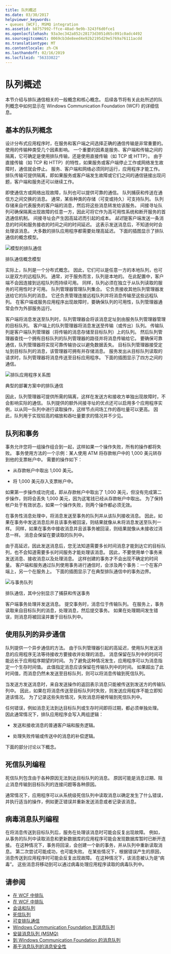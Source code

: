 ```yaml
---
title: 队列概述
ms.date: 03/30/2017
helpviewer_keywords:
- queues [WCF], MSMQ integration
ms.assetid: b8757992-ffce-40ad-9e9b-3243f6d0fce1
ms.openlocfilehash: 93a3ec342a852c28173d3051d65c091c0adc4492
ms.sourcegitcommit: 0069cb3de8eed4e92b2195d29e5769a76111acdd
ms.translationtype: MT
ms.contentlocale: zh-CN
ms.lasthandoff: 02/16/2019
ms.locfileid: "56333022"
---
```

# <a name="queues-overview"></a>队列概述
本节介绍与排队通信相关的一般概念和核心概念。 后续各节将有关此处所述的队列概念中如何显示在 Windows Communication Foundation (WCF) 的详细信息。  
  
## <a name="basic-queuing-concepts"></a>基本的队列概念  
 设计分布式应用程序时，在服务和客户端之间选择正确的通信传输是非常重要的。 使用的传输种类受几个因素影响。 一个重要的因素是服务、客户端和传输之间的隔离，它可确定是使用排队传输，还是使用直接传输（如 TCP 或 HTTP）。 由于直接传输（如 TCP 和 HTTP）的特性，如果服务或客户端停止工作或网络发生故障时，通信就会停止。 服务、客户端和网络必须同时运行，应用程序才能工作。 排队传输可提供隔离，即如果服务或客户端发生故障或它们之间的通信链接出现问题，客户端和服务还可以继续工作。  
  
 即使通信方或网络出现故障，队列也可以提供可靠的通信。 队列捕获和传送在通信方之间交换的消息。 通常，某些种类的存储（可变或持久）可支持队列。 队列存储来自代表服务的客户端的消息，然后将这些消息转发给该服务。 间接寻址队列可确保隔离出现故障的任意一方，因此可将它作为高可用性系统和断开服务的首选通信机制。 间接寻址会产生因高延迟而引起的成本。 *延迟*是客户端发送一条消息的时间和服务接收的时间之间的时间延迟。 这表示发送消息后，不知道何时会处理该消息。 大多数的排队应用程序都需要处理高延迟。 下面的插图显示了排队通信的概念模型。  
  
 ![模型的排队通信](../../../../docs/framework/wcf/feature-details/media/qconceptual-figure1c.gif "QConceptual Figure1c")  
  
 排队通信概念模型  
  
 实际上，队列是一个分布式概念。 因此，它们可以是任意一方的本地队列，也可以是双方的远程队列。 通常，对于服务而言，队列是本地的。 在此配置中，客户端不会因连接到远程队列而持续可用。 同样，队列必须在独立于从队列读取的服务的可用性时才可用。 队列管理器管理队列集合。 它负责接收其他队列管理器发送给它的队列的消息。 它还负责管理连接远程队列并将消息传输至这些远程队列。 在客户端或服务应用程序出现故障时，要确保队列的可用性，队列管理器通常会作为外部服务运行。  
  
 客户端将消息发送至队列时，队列管理器会将该消息定址到由服务队列管理器管理的目标队列。 客户端上的队列管理器将消息发送至传输（或传出）队列。 传输队列是客户端队列管理器（将传输的消息存储至目标队列）上的队列。 然后队列管理器查找一个拥有目标队列的队列管理器的路径并将消息传输给它。 要确保可靠通信，队列管理器将实现可靠传输协议以避免数据丢失。 目标队列管理器接受定址到目标队列的消息，该管理器可拥有并存储消息。 服务发出从目标队列读取的请求时，队列管理器将消息传送至目标应用程序。 下面的插图显示了四方之间的通信。  
  
 ![排队应用程序关系图](../../../../docs/framework/wcf/feature-details/media/distributed-queue-figure.jpg "分布式队列图")  
  
 典型的部署方案中的排队通信  
  
 因此，队列管理器可提供所需的隔离，这样在发送方和接收方单独出现故障时，不会影响实际的通信。 队列提供的额外间接寻址的优点还可以启用多个应用程序实例，以从同一队列中进行读取操作，这样节点间场工作的吞吐量可以更高。 因此，队列用于实现较高的缩放和吞吐量要求的情况并不少见。  
  
## <a name="queues-and-transactions"></a>队列和事务  
 事务允许您将一组操作组合到一起，这样如果一个操作失败，所有的操作都将失败。 事务使用方法的一个示例：某人使用 ATM 将存款帐户中的 1,000 美元转存到他的支票帐户中。 需要的操作如下：  
  
-   从存款帐户中取出 1,000 美元。  
  
-   将 1,000 美元存入支票帐户中。  
  
 如果第一步操作成功完成，即从存款帐户中取出了 1,000 美元，但没有完成第二步操作，则将会丢失 1,000 美元，因为这笔钱已经从存款帐户中取出。 为了保持帐户处于有效状态，如果一个操作失败，则两个操作都必须无效。  
  
 在事务性消息处理中，将消息发送至事务的队列并从该队列接收消息。 因此，如果在事务中发送消息后并且该事务被回滚，则结果就像从未将消息发送至队列一样。 同样，如果在事务中接收消息并且该事务被回滚，则结果就像从未接收过消息一样。 消息会保留在要读取的队列中。  
  
 由于高延迟，因此发送消息后，您无法知道需要多长时间消息才能到达它的目标队列，也不会知道需要多长时间服务才能处理该消息。 因此，不要使用单个事务来发送消息、接收消息以及处理消息。 这样创建的事务才不会出现不确定的时间量。 客户端和服务通过队列使用事务进行通信时，会涉及两个事务：一个在客户端上，另一个在服务上。 下面的插图显示了在典型排队通信中的事务边界。  
  
 ![与事务队列](../../../../docs/framework/wcf/feature-details/media/qwithtransactions-figure3.gif "QWithTransactions 图 3")  
  
 排队通信，其中分别显示了捕获和传送事务  
  
 客户端事务处理并发送消息。 提交事务时，消息位于传输队列。 在服务上，事务读取来自目标队列的消息，处理消息，然后提交事务。 如果在处理期间发生错误，则消息将被回滚并置于目标队列中。  
  
## <a name="asynchronous-communication-using-queues"></a>使用队列的异步通信  
 队列提供一个异步通信的方法。 由于队列管理器引起的高延迟，使用队列发送消息的应用程序无法等待接收方要接收并处理的消息。 消息保留在队列中的时间可能远长于应用程序期望的时间。 为了避免这种情况发生，应用程序可以为消息指定一个生存时间值。 此值指定消息应该保留在传输队列中的时间。 如果超出了此时间值，而消息仍然未发送至目标队列，则可以将消息传输到死信队列。  
  
 当发送方发送消息时，来自发送操作的返回表示消息只能被传送到发送方的传输队列中。 因此，如果在将消息传送至目标队列时失败，则发送应用程序不能立即知道该情况。 为了记录这些失败情况，失败消息将被传输到死信队列中。  
  
 任何错误，例如消息无法到达目标队列或生存时间即将过期，都必须单独处理。 因此通常情况下，排队应用程序会写入两组逻辑：  
  
-   发送和接收消息的普通客户端和服务逻辑。  
  
-   处理失败传输或传送中的消息的补偿逻辑。  
  
 下面的部分讨论以下概念。  
  
## <a name="dead-letter-queue-programming"></a>死信队列编程  
 死信队列包含由于各种原因无法到达目标队列的消息。 原因可能是消息过期、阻止消息传输到目标队列的连接问题等各种原因。  
  
 通常情况下，应用程序可以从系统级死信队列中读取消息以确定发生了什么错误，并执行适当的操作，例如更正错误并重新发送消息或者记录该消息。  
  
## <a name="poison-message-queue-programming"></a>病毒消息队列编程  
 在将消息传送到目标队列后，服务在处理该消息时可能会反复出现故障。 例如，从事务的队列中读取消息和更新数据库的应用程序可能会发现数据库暂时已断开连接。 在这种情况下，事务将回滚，会创建一个新的事务，并从队列中重新读取消息。 第二次尝试可能成功，也可能失败。 在某些情况下，根据错误产生的原因，消息传送到应用程序时可能会反复出现故障。 在这种情况下，该消息被认为是“病毒”。 这些消息将移动到可以通过病毒处理应用程序读取的病毒队列中。  
  
## <a name="see-also"></a>请参阅
- [在 WCF 中排队](../../../../docs/framework/wcf/feature-details/queuing-in-wcf.md)
- [在 WCF 中排队](../../../../docs/framework/wcf/feature-details/queuing-in-wcf.md)
- [会话和队列](../../../../docs/framework/wcf/samples/sessions-and-queues.md)
- [死信队列](../../../../docs/framework/wcf/samples/dead-letter-queues.md)
- [可变排队通信](../../../../docs/framework/wcf/samples/volatile-queued-communication.md)
- [Windows Communication Foundation 到消息队列](../../../../docs/framework/wcf/samples/wcf-to-message-queuing.md)
- [安装消息队列 (MSMQ)](../../../../docs/framework/wcf/samples/installing-message-queuing-msmq.md)
- [到 Windows Communication Foundation 的消息队列](../../../../docs/framework/wcf/samples/message-queuing-to-wcf.md)
- [基于消息队列的消息安全性](../../../../docs/framework/wcf/samples/message-security-over-message-queuing.md)
